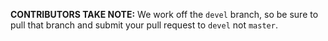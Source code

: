 **CONTRIBUTORS TAKE NOTE:** We work off the `devel` branch, so be sure to pull that branch and submit your pull request to `devel` not `master`.